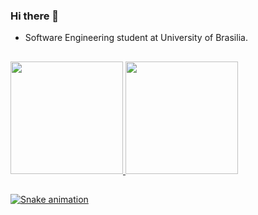 ### Hi there 👋

<!--
- 🔭 I’m currently working on ...
- 🌱 I’m currently learning ...
- 👯 I’m looking to collaborate on ...
- 🤔 I’m looking for help with ...
- 💬 Ask me about ...
- 📫 How to reach me: ...
- 😄 Pronouns: ...
- ⚡ Fun fact: ...
-->
- Software Engineering student at University of Brasilia.
   
   ##
  
<div>
  <a href="https://github.com/dartmol203">
  <img height="180em" src="https://github-readme-stats.vercel.app/api?username=dartmol203&show_icons=true&theme=dracula&include_all_commits=true&count_private=true"/>
  <img height="180em" src="https://github-readme-stats.vercel.app/api/top-langs/?username=dartmol203&layout=compact&langs_count=7&theme=dracula"/>
</div>
  
  ##
  
<div>
  
   ![Snake animation](https://github.com/dartmol203/dartmol203/blob/output/github-contribution-grid-snake.svg)

</div>
